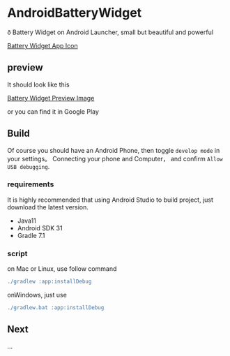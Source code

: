 # AndroidBatteryWidget
ð Battery Widget on Android Launcher, small but beautiful and powerful

[Battery Widget App Icon](https://raw.githubusercontent.com/xckevin/AndroidBatteryWidget/master/app/src/main/res/mipmap-xxxhdpi/ic_app.png)

## preview

It should look like this

[Battery Widget Preview Image](https://raw.githubusercontent.com/xckevin/AndroidBatteryWidget/master/app/src/main/res/drawable-nodpi/single_widget_preview.png)

or you can find it in Google Play
## Build

Of course you should have an Android Phone, then toggle `develop mode` in your settings。 Connecting your phone
and Computer， and confirm `Allow USB debugging`.

### requirements

It is highly recommended that using Android Studio to build project, just download the latest version.

+ Java11 
+ Android SDK 31
+ Gradle 7.1

### script

on Mac or Linux, use follow command
```groovy
./gradlew :app:installDebug
```

onWindows, just use
```groovy
./gradlew.bat :app:installDebug
```

## Next

...